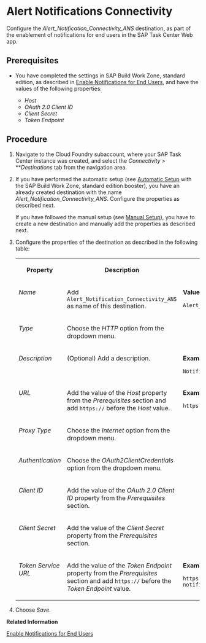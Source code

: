 <!-- loiof6c9f3b7e57942d6b5f5a7ac1f1af82d -->

# Alert Notifications Connectivity

Configure the *Alert\_Notification\_Connectivity\_ANS* destination, as part of the enablement of notifications for end users in the SAP Task Center Web app.



<a name="loiof6c9f3b7e57942d6b5f5a7ac1f1af82d__prereq_e2b_w4w_tyb"/>

## Prerequisites

-   You have completed the settings in SAP Build Work Zone, standard edition, as described in [Enable Notifications for End Users](enable-notifications-for-end-users-caf2543.md), and have the values of the following properties:

    -   *Host*
    -   *OAuth 2.0 Client ID*
    -   *Client Secret*
    -   *Token Endpoint*




## Procedure

1.  Navigate to the Cloud Foundry subaccount, where your SAP Task Center instance was created, and select the *Connectivity* \> ***Destinations* tab from the navigation area.

2.  If you have performed the automatic setup \(see [Automatic Setup](../30-initial-setup/automatic-setup-3a49967.md) with the SAP Build Work Zone, standard edition booster\), you have an already created destination with the name *Alert\_Notification\_Connectivity\_ANS*. Configure the properties as described next.

    If you have followed the manual setup \(see [Manual Setup](../30-initial-setup/manual-setup-0f00d3d.md)\), you have to create a new destination and manually add the properties as described next.

3.  Configure the properties of the destination as described in the following table:


    <table>
    <tr>
    <th valign="top">

    Property
    
    </th>
    <th valign="top">

    Description
    
    </th>
    <th valign="top">

    Example or Value
    
    </th>
    </tr>
    <tr>
    <td valign="top">
    
    *Name*
    
    </td>
    <td valign="top">
    
    Add `Alert_Notification_Connectivity_ANS` as name of this destination.
    
    </td>
    <td valign="top">
    
    **Value**:

    `Alert_Notification_Connectivity_ANS`
    
    </td>
    </tr>
    <tr>
    <td valign="top">
    
    *Type*
    
    </td>
    <td valign="top">
    
    Choose the *HTTP* option from the dropdown menu.
    
    </td>
    <td valign="top">
    
     
    
    </td>
    </tr>
    <tr>
    <td valign="top">
    
    *Description*
    
    </td>
    <td valign="top">
    
    \(Optional\) Add a description.
    
    </td>
    <td valign="top">
    
    **Example**:

    `Notification Destination`
    
    </td>
    </tr>
    <tr>
    <td valign="top">
    
    *URL*
    
    </td>
    <td valign="top">
    
    Add the value of the *Host* property from the *Prerequisites* section and add `https://` before the *Host* value.
    
    </td>
    <td valign="top">
    
    **Example**:

    `https://notifications.cfapps.yourdatacenter.hana.ondemand.com`
    
    </td>
    </tr>
    <tr>
    <td valign="top">
    
    *Proxy Type*
    
    </td>
    <td valign="top">
    
    Choose the *Internet* option from the dropdown menu.
    
    </td>
    <td valign="top">
    
     
    
    </td>
    </tr>
    <tr>
    <td valign="top">
    
    *Authentication*
    
    </td>
    <td valign="top">
    
    Choose the *OAuth2ClientCredentials* option from the dropdown menu.
    
    </td>
    <td valign="top">
    
     
    
    </td>
    </tr>
    <tr>
    <td valign="top">
    
    *Client ID*
    
    </td>
    <td valign="top">
    
    Add the value of the *OAuth 2.0 Client ID* property from the *Prerequisites* section.
    
    </td>
    <td valign="top">
    
     
    
    </td>
    </tr>
    <tr>
    <td valign="top">
    
    *Client Secret*
    
    </td>
    <td valign="top">
    
    Add the value of the *Client Secret* property from the *Prerequisites* section.
    
    </td>
    <td valign="top">
    
     
    
    </td>
    </tr>
    <tr>
    <td valign="top">
    
    *Token Service URL*
    
    </td>
    <td valign="top">
    
    Add the value of the *Token Endpoint* property from the *Prerequisites* section and add `https://` before the *Token Endpoint* value.
    
    </td>
    <td valign="top">
    
    **Example**:

    `https://example-notifications.authentication.yourdatacenter.hana.ondemand.com/oauth/token`
    
    </td>
    </tr>
    </table>
    
4.  Choose *Save*.


**Related Information**  


[Enable Notifications for End Users](enable-notifications-for-end-users-caf2543.md "Enable notifications for end users, ensuring that they receive timely task alerts.")

